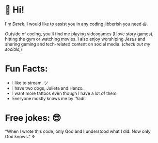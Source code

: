 # 👋 Hi!

I'm *Derek*, I would like to assist you in any coding jibberish you need ꩜.


Outside of coding, you'll find me playing videogames (I love story games), hitting the gym or watching movies. I also enjoy worshiping *Jesus* and sharing gaming and tech-related content on social media. (*check out my socials*;)

# Fun Facts:
 - I like to stream. ツ
 - I have two dogs, Julieta and Hanzo. 
 - I want more tattoos even though I have a lot of them.
 - Everyone mostly knows me by 'Yadi'.

# Free jokes: 😎
   “When I wrote this code, only God and I understood what I did. Now only God knows.” ✞



